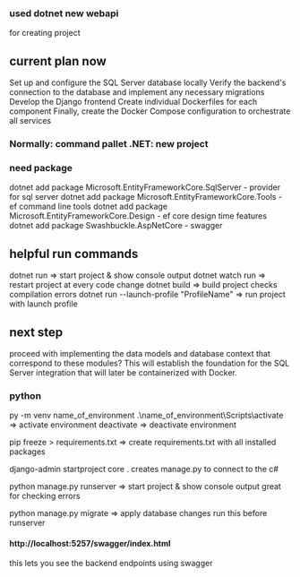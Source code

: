 
### used dotnet new webapi
for creating project


## current plan now
Set up and configure the SQL Server database locally
Verify the backend's connection to the database and implement any necessary migrations
Develop the Django frontend
Create individual Dockerfiles for each component
Finally, create the Docker Compose configuration to orchestrate all services

### Normally: command pallet .NET: new project

### need package
dotnet add package Microsoft.EntityFrameworkCore.SqlServer - provider for sql server
dotnet add package Microsoft.EntityFrameworkCore.Tools - ef command line tools
dotnet add package Microsoft.EntityFrameworkCore.Design - ef core design time features
dotnet add package Swashbuckle.AspNetCore - swagger


## helpful run commands
dotnet run => start project & show console output
dotnet watch run => restart project at every  code change
dotnet build => build project checks compilation errors
dotnet run --launch-profile "ProfileName" => run project with launch profile


## next step
proceed with implementing the data models and database context that correspond to these modules? This will establish the foundation for the SQL Server integration that will later be containerized with Docker.

### python
py -m venv name_of_environment
.\name_of_environment\Scripts\activate  => activate environment
deactivate => deactivate environment

pip freeze > requirements.txt  => create requirements.txt with all installed packages

django-admin startproject core .  creates manage.py to connect to the c#

python manage.py runserver => start project & show console output great for checking errors

python manage.py migrate => apply database changes run this before runserver

#### http://localhost:5257/swagger/index.html
this lets you see the backend endpoints using swagger